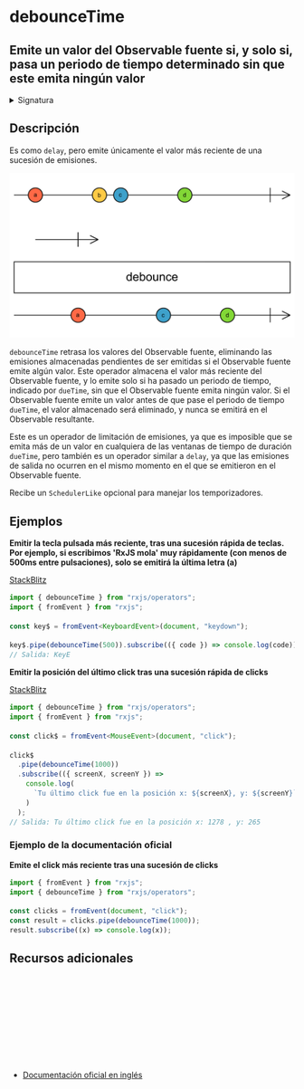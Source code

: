 # debounceTime

<h2 class="subtitle"> Emite un valor del Observable fuente si, y solo si, pasa un periodo de tiempo determinado sin que este emita ningún valor
</h2>

<details>
<summary>Signatura</summary>

### Firma

`debounceTime<T>(dueTime: number, scheduler: SchedulerLike = async): MonoTypeOperatorFunction<T>`

### Parámetros

<table>
<tr><td>dueTime</td><td>La duración, en milisegundos (o en la unidad de tiempo determinada por el planificador opcional), del periodo de tiempo que debe pasar sin que el Observable fuente emita ningún valor, para poder emitir el valor más reciente de dicho Observable.</td></tr>

<tr><td>scheduler</td><td>Opcional. El valor por defecto es <code>async</code>.
El `SchedulerLike` que utilizar para gestionar los temporizadores que manejan el <i>timeout</i> para cada valor.</td></tr>
</table>

### Retorna

`MonoTypeOperatorFunction<T>`: Un Observable que retrasa la emisiones del Observable fuente en un periodo de tiempo especificado por `dueTime`. Es posible que algunos valores sean eliminados si se emiten con demasiada frecuencia.

</details>

## Descripción

Es como `delay`, pero emite únicamente el valor más reciente de una sucesión de emisiones.

<img src="assets/images/marble-diagrams/filtering/debounce.png" alt="Diagrama de canicas del operador debounceTime">

`debounceTime` retrasa los valores del Observable fuente, eliminando las emisiones almacenadas pendientes de ser emitidas si el Observable fuente emite algún valor. Este operador almacena el valor más reciente del Observable fuente, y lo emite solo si ha pasado un periodo de tiempo, indicado por `dueTime`, sin que el Observable fuente emita ningún valor. Si el Observable fuente emite un valor antes de que pase el periodo de tiempo `dueTime`, el valor almacenado será eliminado, y nunca se emitirá en el Observable resultante.

Este es un operador de limitación de emisiones, ya que es imposible que se emita más de un valor en cualquiera de las ventanas de tiempo de duración `dueTime`, pero también es un operador similar a `delay`, ya que las emisiones de salida no ocurren en el mismo momento en el que se emitieron en el Observable fuente.

Recibe un `SchedulerLike` opcional para manejar los temporizadores.

## Ejemplos

**Emitir la tecla pulsada más reciente, tras una sucesión rápida de teclas. Por ejemplo, si escribimos 'RxJS mola' muy rápidamente (con menos de 500ms entre pulsaciones), solo se emitirá la última letra (a)**

<a target="_blank" href="https://stackblitz.com/edit/rxjs-debouncetime-1?file=index.ts">StackBlitz</a>

```typescript
import { debounceTime } from "rxjs/operators";
import { fromEvent } from "rxjs";

const key$ = fromEvent<KeyboardEvent>(document, "keydown");

key$.pipe(debounceTime(500)).subscribe(({ code }) => console.log(code));
// Salida: KeyE
```

**Emitir la posición del último click tras una sucesión rápida de clicks**

<a target="_blank" href="https://stackblitz.com/edit/rxjs-debouncetime-2?file=index.ts">StackBlitz</a>

```typescript
import { debounceTime } from "rxjs/operators";
import { fromEvent } from "rxjs";

const click$ = fromEvent<MouseEvent>(document, "click");

click$
  .pipe(debounceTime(1000))
  .subscribe(({ screenX, screenY }) =>
    console.log(
      `Tu último click fue en la posición x: ${screenX}, y: ${screenY}`
    )
  );
// Salida: Tu último click fue en la posición x: 1278 , y: 265
```

### Ejemplo de la documentación oficial

**Emite el click más reciente tras una sucesión de clicks**

```javascript
import { fromEvent } from "rxjs";
import { debounceTime } from "rxjs/operators";

const clicks = fromEvent(document, "click");
const result = clicks.pipe(debounceTime(1000));
result.subscribe((x) => console.log(x));
```

<div class="page-footer">

## Recursos adicionales

<a target="_blank" href="https://github.com/ReactiveX/rxjs/blob/master/src/internal/operators/debounceTime.ts">
<svg>
  <use xlink:href="/assets/icons/source.svg#source-code"></use>
</svg>
</a>
</div>

- <a target="_blank" href="https://rxjs.dev/api/operators/debounceTime">Documentación oficial en inglés</a>
